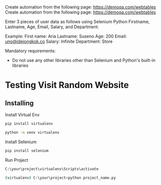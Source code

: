 Create automation from the following page: https://demoqa.com/webtables Create automation from the following page: https://demoqa.com/webtables

Enter 3 pieces of user data as follows using Selenium Python Firstname, Lastname, Age, Email, Salary, and Department.

Example:
First name: Aria
Lastname: Suseno
Age: 200
Email: uno@idejongkok.co
Salary: Infinite 
Department: Store

Mandatory requirements:
- Do not use any other libraries other than Selenium and Python's built-in libraries

# Testing Visit Random Website
## Installing
Install Virtual Env 
```sh
pip install virtualenv
```
```sh
python -m venv virtualenv
```
Install Selenium 
```sh
pip install selenium
```
Run Project
```sh
C:\your\project\virtualenv\Scripts\activate
```
```sh
(virtualenv) C:\your\project>python project_name.py
```
